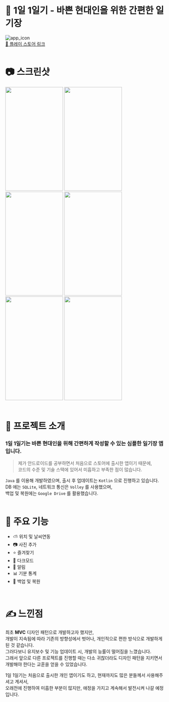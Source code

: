 # 📖 1일 1일기 - 바쁜 현대인을 위한 간편한 일기장
![app_icon](https://user-images.githubusercontent.com/79048895/159389254-d84a5c96-8edc-4aec-bc12-53d5e0dba38b.png)  
[🔗 플레이 스토어 링크](https://play.google.com/store/apps/details?id=org.sjhstudio.diary)
<br>
<br>

# 📷 스크린샷
<img src="https://github.com/user-attachments/assets/2c941e15-d8df-46ed-9884-eef6e7010e68" width="180" height="324" /> 
<img src="https://github.com/user-attachments/assets/0133708b-386b-4463-bb4b-c044e14f7e1e" width="180" height="324" /> 
<img src="https://github.com/user-attachments/assets/1b71578a-7a15-41b1-bf0e-d8324e63c112" width="180" height="324" /> 
<img src="https://github.com/user-attachments/assets/6c616f8e-d043-4a6a-af4b-8b5a49ba1540" width="180" height="324" /> 
<img src="https://github.com/user-attachments/assets/75d22392-4fe4-4721-a8ff-d5905363595b" width="180" height="324" /> 
<img src="https://github.com/user-attachments/assets/f7b6d969-1f80-41dd-808f-f59c73ddbcf3" width="180" height="324" />  
<br>  
<br>

# 📝 프로젝트 소개
### 1일 1일기는 바쁜 현대인을 위해 간편하게 작성할 수 있는 심플한 일기장 앱 입니다.  

> 제가 안드로이드를 공부하면서 처음으로 스토어에 출시한 앱이기 때문에,  
> 코드의 수준 및 기술 스택에 있어서 미흡하고 부족한 점이 많습니다.

`Java` 를 이용해 개발하였으며, 출시 후 업데이트는 `Kotlin` 으로 진행하고 있습니다.   
DB 에는 `SQLite`, 네트워크 통신은 `Volley` 를 사용했으며,    
백업 및 복원에는 `Google Drive` 를 활용했습니다.
<br>
<br>

# 📢 주요 기능
- ⛅ 위치 및 날씨연동
- 📷 사진 추가
- ⭐ 즐겨찾기
- 🌃 다크모드
- 🔔 알림
- 📊 기분 통계
- 💾 백업 및 복원
<br>

# ✍ 느낀점
최초 **MVC** 디자인 패턴으로 개발하고자 했지만,  
개발이 지속됨에 따라 기존의 방향성에서 벗어나, 개인적으로 편한 방식으로 개발하게 된 것 같습니다.  
그러다보니 유지보수 및 기능 업데이트 시, 개발의 능률이 떨어짐을 느꼈습니다.  
그래서 앞으로 다른 프로젝트를 진행할 때는 다소 귀찮더라도 디자인 패턴을 지키면서 개발해야 한다는 교훈을 얻을 수 있었습니다.  

1일 1일기는 처음으로 출시한 개인 앱이기도 하고, 현재까지도 많은 분들께서 사용해주셔고 계셔서,  
오래전에 진행하여 미흡한 부분이 많지만, 애정을 가지고 계속해서 발전시켜 나갈 예정입니다.

